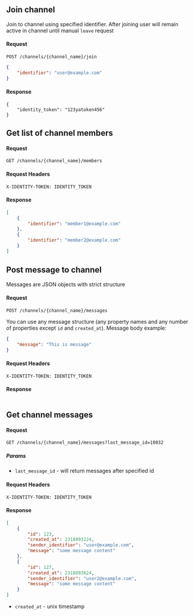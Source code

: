 ## Join channel

Join to channel using specified identifier.
After joining user will remain active in channel until manual `leave` request

#### Request

```
POST /channels/{channel_name}/join
```

```json
{
	"identifier": "user@example.com"
}
```

#### Response

```
{
	"identity_token": "123yatoken456"
}
```

## Get list of channel members

#### Request

```
GET /channels/{channel_name}/members
```

#### Request Headers

```
X-IDENTITY-TOKEN: IDENTITY_TOKEN
```

#### Response

```json
[
	{
		"identifier": "member1@example.com"
	},
	{
		"identifier": "member2@example.com"
	}
]
```

## Post message to channel

Messages are JSON objects with strict structure

#### Request

```
POST /channels/{channel_name}/messages
```

You can use any message structure (any property names and any number of properties except `id` and `created_at`).
Message body example:

```json
{
	"message": "This is message"
}
```

#### Request Headers

```
X-IDENTITY-TOKEN: IDENTITY_TOKEN
```

#### Response

```
```

## Get channel messages

#### Request

```
GET /channels/{channel_name}/messages?last_message_id=10032
```

##### Params
	
- `last_message_id` - will return messages after specified id

#### Request Headers

```
X-IDENTITY-TOKEN: IDENTITY_TOKEN
```

#### Response

```json
[
	{
		"id": 123,
		"created_at": 2318893224,
		"sender_identifier": "user@example.com",
		"message": "some message content"
	},
	{
		"id": 127,
		"created_at": 2318893624,
		"sender_identifier": "user2@example.com",
		"message": "some message content"
	}
]
```

- `created_at` - unix timestamp
